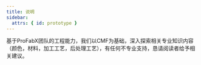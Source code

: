 ```yaml
---
title: 说明
sidebar:
  attrs: { id: prototype }
---
```




基于ProFabX团队的工程能力，我们以CMF为基础，深入探索相关专业知识内容（颜色，材料，加工工艺，后处理工艺），有任何不专业支持，恳请阅读者给予相关建议。



